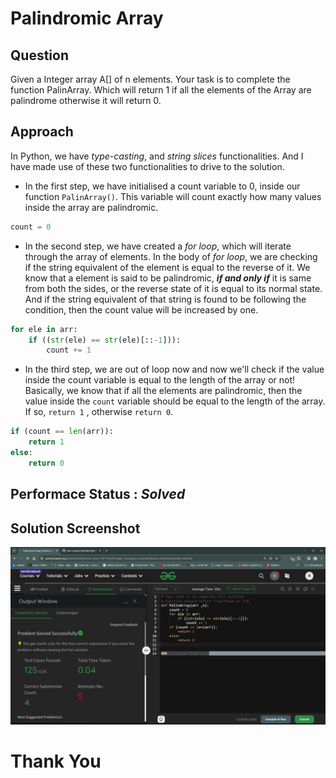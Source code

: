 # Palindromic Array

## Question 
Given a Integer array A[] of n elements. Your task is to complete the function PalinArray. Which will return 1 if all the elements of the Array are palindrome otherwise it will return 0.

## Approach 
In Python, we have *type-casting*, and *string slices* functionalities. And I have made use of these two functionalities to drive to the solution.

- In the first step, we have initialised a count variable to 0, inside our function `PalinArray()`. This variable will count exactly how many values inside the array are palindromic. 
```python
count = 0
```

- In the second step, we have created a *for loop*, which will iterate through the array of elements. In the body of *for loop*, we are checking if the string equivalent of the element is equal to the reverse of it. 
We know that a element is said to be palindromic, **_if and only if_** it is same from both the sides, or the reverse state of it is equal to its normal state.
And if the string equivalent of that string is found to be following the condition, then the count value will be increased by one.
```python
for ele in arr:
    if ((str(ele) == str(ele)[::-1])):
        count += 1
```

- In the third step, we are out of loop now and now we'll check if the value inside the count variable is equal to the length of the array or not!
Basically, we know that if all the elements are palindromic, then the value inside the `count` variable should be equal to the length of the array. If so, `return 1` , otherwise `return 0`.
```python
if (count == len(arr)):
    return 1
else:
    return 0
```

## Performace Status : *Solved*

## Solution Screenshot

![Solution Screenshot](image.png)

# Thank You